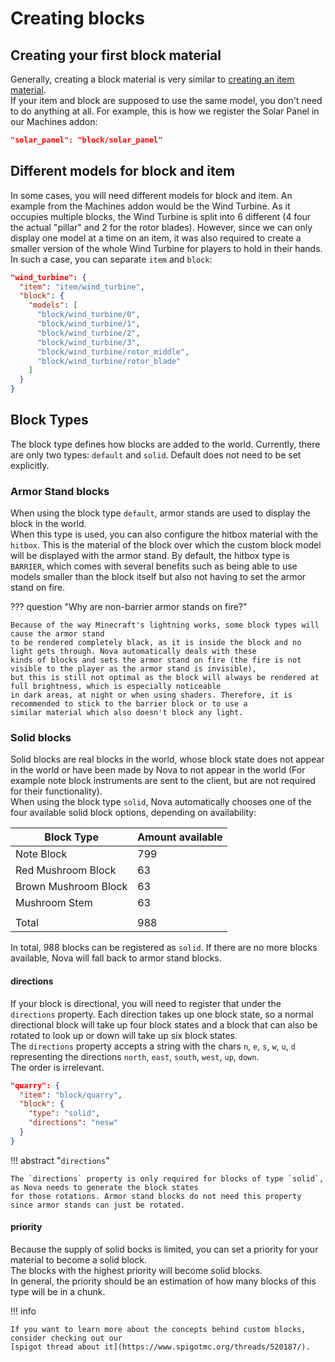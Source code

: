# Creating blocks

## Creating your first block material

Generally, creating a block material is very similar to [creating an item material](creating-items.md).  
If your item and block are supposed to use the same model, you don't need to do anything at all.
For example, this is how we register the Solar Panel in our Machines addon:

```json title="materials.json"
"solar_panel": "block/solar_panel"
```

## Different models for block and item

In some cases, you will need different models for block and item. An example from the Machines addon would be the
Wind Turbine. As it occupies multiple blocks, the Wind Turbine is split into 6 different (4 four the actual "pillar"
and 2 for the rotor blades). However, since we can only display one model at a time on an item, it was also required to
create a smaller version of the whole Wind Turbine for players to hold in their hands.  
In such a case, you can separate `item` and `block`:

```json title="materials.json"
"wind_turbine": {
  "item": "item/wind_turbine",
  "block": {
    "models": [
      "block/wind_turbine/0",
      "block/wind_turbine/1",
      "block/wind_turbine/2",
      "block/wind_turbine/3",
      "block/wind_turbine/rotor_middle",
      "block/wind_turbine/rotor_blade"
    ]
  }
}
```

## Block Types

The block type defines how blocks are added to the world.
Currently, there are only two types: `default` and `solid`.
Default does not need to be set explicitly.  

### Armor Stand blocks

When using the block type `default`, armor stands are used to display the block in the world.  
When this type is used, you can also configure the hitbox material with the `hitbox`. This is the material of the block
over which the custom block model will be displayed with the armor stand. By default, the hitbox type is `BARRIER`, which
comes with several benefits such as being able to use models smaller than the block itself but also not having to set
the armor stand on fire.

??? question "Why are non-barrier armor stands on fire?"

    Because of the way Minecraft's lightning works, some block types will cause the armor stand
    to be rendered completely black, as it is inside the block and no light gets through. Nova automatically deals with these
    kinds of blocks and sets the armor stand on fire (the fire is not visible to the player as the armor stand is invisible),
    but this is still not optimal as the block will always be rendered at full brightness, which is especially noticeable
    in dark areas, at night or when using shaders. Therefore, it is recommended to stick to the barrier block or to use a
    similar material which also doesn't block any light.

### Solid blocks

Solid blocks are real blocks in the world, whose block state does not appear in the world or have been made by Nova to
not appear in the world (For example note block instruments are sent to the client, but are not required for their
functionality).  
When using the block type `solid`, Nova automatically chooses one of the four available solid block options, depending
on availability:  

| Block Type           | Amount available |
|----------------------|------------------|
| Note Block           | 799              |
| Red Mushroom Block   | 63               |
| Brown Mushroom Block | 63               |
| Mushroom Stem        | 63               |
|                      |                  |
| Total                | 988              |

In total, 988 blocks can be registered as `solid`. If there are no more blocks available, Nova will fall back to armor
stand blocks.

#### directions

If your block is directional, you will need to register that under the `directions` property. Each direction takes up
one block state, so a normal directional block will take up four block states and a block that can also be rotated to look
up or down will take up six block states.  
The `directions` property accepts a string with the chars `n`, `e`, `s`, `w`, `u`, `d` representing the directions `north`,
`east`, `south`, `west`, `up`, `down`.  
The order is irrelevant.  
```json title="materials.json - Directional solid block for North, East, South, West"
"quarry": {
  "item": "block/quarry",
  "block": {
    "type": "solid",
    "directions": "nesw"
  }
}
```

!!! abstract "`directions`"

    The `directions` property is only required for blocks of type `solid`, as Nova needs to generate the block states
    for those rotations. Armor stand blocks do not need this property since armor stands can just be rotated.

#### priority

Because the supply of solid bocks is limited, you can set a priority for your material to become a solid block.  
The blocks with the highest priority will become solid blocks.  
In general, the priority should be an estimation of how many blocks of this type will be in a chunk.

!!! info

    If you want to learn more about the concepts behind custom blocks, consider checking out our
    [spigot thread about it](https://www.spigotmc.org/threads/520187/).